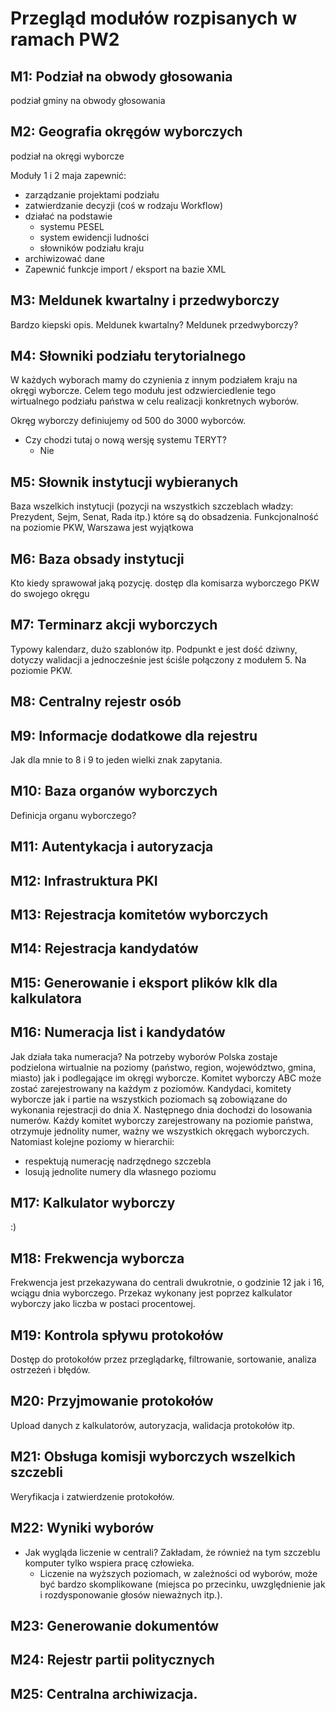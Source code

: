 # Przegląd modułów rozpisanych w ramach PW2 


## M1: Podział na obwody głosowania 
podział gminy na obwody głosowania

## M2: Geografia okręgów wyborczych 
podział na okręgi wyborcze

Moduły 1 i 2 maja zapewnić:
* zarządzanie projektami podziału
* zatwierdzanie decyzji (coś w rodzaju Workflow)
* działać na podstawie
  * systemu PESEL
  * system ewidencji ludności
  * słowników podziału kraju 
* archiwizować dane
* Zapewnić funkcje import / eksport na bazie XML

## M3: Meldunek kwartalny i przedwyborczy
Bardzo kiepski opis.
Meldunek kwartalny?
Meldunek przedwyborczy?



## M4: Słowniki podziału terytorialnego
W każdych wyborach mamy do czynienia z innym podziałem kraju na okręgi wyborcze. Celem tego modułu jest odzwierciedlenie tego wirtualnego podziału państwa w celu realizacji konkretnych wyborów. 

Okręg wyborczy definiujemy od 500 do 3000 wyborców. 

- Czy chodzi tutaj o nową wersję systemu TERYT? 
    - Nie


## M5: Słownik instytucji wybieranych
Baza wszelkich instytucji (pozycji na wszystkich szczeblach władzy: Prezydent, Sejm, Senat, Rada itp.) które są do obsadzenia.
Funkcjonalność na poziomie PKW, Warszawa jest wyjątkowa 

## M6: Baza obsady instytucji
Kto kiedy sprawował jaką pozycję.
dostęp dla komisarza wyborczego PKW do swojego okręgu 

## M7: Terminarz akcji wyborczych
Typowy kalendarz, dużo szablonów itp.
Podpunkt e jest dość dziwny, dotyczy walidacji a jednocześnie jest ściśle połączony z modułem 5. Na poziomie PKW. 

## M8: Centralny rejestr osób

## M9: Informacje dodatkowe dla rejestru
Jak dla mnie to 8 i 9 to jeden wielki znak zapytania.

## M10: Baza organów wyborczych
Definicja organu wyborczego?

## M11: Autentykacja i autoryzacja

## M12: Infrastruktura PKI

## M13: Rejestracja komitetów wyborczych

## M14: Rejestracja kandydatów

## M15: Generowanie i eksport  plików klk dla kalkulatora

## M16: Numeracja list i kandydatów
Jak działa taka numeracja?
Na potrzeby wyborów Polska zostaje podzielona wirtualnie na poziomy (państwo, region, województwo, gmina, miasto) jak i podlegające im okręgi wyborcze. Komitet wyborczy ABC może zostać zarejestrowany na każdym z poziomów. Kandydaci, komitety wyborcze jak i partie na wszystkich poziomach są zobowiązane do wykonania rejestracji do dnia X. Następnego dnia dochodzi do losowania numerów. Każdy komitet wyborczy zarejestrowany na poziomie państwa, otrzymuje jednolity numer, ważny we wszystkich okręgach wyborczych. Natomiast kolejne poziomy w hierarchii: 
- respektują numerację nadrzędnego szczebla 
- losują jednolite numery dla własnego poziomu

## M17: Kalkulator wyborczy
:)

## M18: Frekwencja wyborcza
Frekwencja jest przekazywana do centrali dwukrotnie, o godzinie 12 jak i  16, wciągu dnia wyborczego. Przekaz wykonany jest poprzez kalkulator wyborczy jako liczba w postaci procentowej. 


## M19: Kontrola spływu protokołów
Dostęp do protokołów przez przeglądarkę, filtrowanie, sortowanie, analiza ostrzeżeń i błędów.

## M20: Przyjmowanie protokołów
Upload danych z kalkulatorów, autoryzacja, walidacja protokołów itp.

## M21: Obsługa komisji wyborczych wszelkich szczebli
Weryfikacja i zatwierdzenie protokołów.


## M22: Wyniki wyborów

- Jak wygląda liczenie w centrali? Zakładam, że również na tym szczeblu komputer tylko wspiera pracę człowieka.
  - Liczenie na wyższych poziomach, w zależności od wyborów, może być bardzo skomplikowane (miejsca po przecinku, uwzględnienie jak i rozdysponowanie głosów nieważnych itp.). 

## M23: Generowanie dokumentów
## M24: Rejestr partii politycznych
## M25: Centralna archiwizacja.



